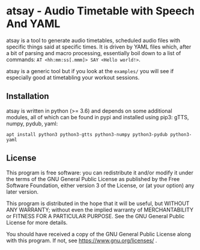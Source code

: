atsay - Audio Timetable with Speech And YAML
============================================

atsay is a tool to generate audio timetables, scheduled audio files
with specific things said at specific times. It is driven by YAML files 
which, after a bit of parsing and macro processing, essentially boil 
down to a list of commands: `AT <hh:mm:ss[.mmm]> SAY <Hello world!>`. 

atsay is a generic tool but if you look at the `examples/` you will see
if especially good at timetabling your workout sessions.

Installation
------------

atsay is written in python (>= 3.6) and depends on some additional modules, all
of which can be found in pypi and installed using pip3: gTTS, numpy, pydub,
yaml: 

~~~
apt install python3 python3-gtts python3-numpy python3-pydub python3-yaml
~~~

License
-------

This program is free software: you can redistribute it and/or modify
it under the terms of the GNU General Public License as published by
the Free Software Foundation, either version 3 of the License, or
(at your option) any later version.

This program is distributed in the hope that it will be useful,
but WITHOUT ANY WARRANTY; without even the implied warranty of
MERCHANTABILITY or FITNESS FOR A PARTICULAR PURPOSE.  See the
GNU General Public License for more details.

You should have received a copy of the GNU General Public License
along with this program. If not, see https://www.gnu.org/licenses/ .
